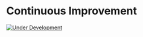 # Continuous Improvement

[![Under Development](https://img.shields.io/badge/Under%20Development-blue.svg?style=for-the-badge&logo=appveyor)](https://github.com/adisakshya/continuous-improvement)
